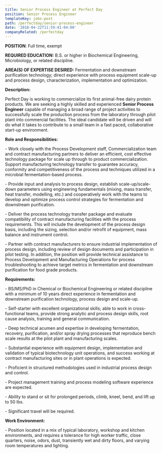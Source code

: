 ```yaml
---
title: Senior Process Engineer at Perfect Day
position: Senior Process Engineer
templateKey: jobs-post
path: /perfectday/senior-process-engineer
date: '2018-04-22T11:59:41-04:00'
companyRelated: /perfectday
---
```

**POSITION**: Full time, exempt

**REQUIRED EDUCATION:** B.S. or higher in Biochemical Engineering, Microbiology, or related discipline.

**AREA(S) OF EXPERTISE DESIRED:** Fermentation and downstream purification technology; direct experience with process equipment scale-up and process design, characterization, implementation and optimization.    

**Description:**

Perfect Day is working to commercialize its first animal-free dairy protein products. We are seeking a highly skilled and experienced **Senior Process Engineer** capable of managing a broad range of project activities to successfully scale the production process from the laboratory through pilot plant into commercial facilities. The ideal candidate will be driven and will do what it takes to contribute to a small team in a fast paced, collaborative start-up environment.

**Role and Responsibilities:**

\- Work closely with the Process Development staff, Commercialization team and contract manufacturing partners to deliver an efficient, cost effective technology package for scale up through to product commercialization. Support manufacturing technology transfer to guarantee accuracy, conformity and competitiveness of the process and techniques utilized in a microbial fermentation-based process.

\- Provide input and analysis to process design, establish scale-up/scale-down parameters using engineering fundamentals (mixing, mass transfer, heat transfer, modelling, etc.) and cooperatively work with the teams to develop and optimize process control strategies for fermentation and downstream purification.

\- Deliver the process technology transfer package and evaluate compatibility of contract manufacturing facilities with the process requirements. This will include the development of the process design basis, including the sizing, selection and/or retrofit of equipment, mass balance and instrument control.

\- Partner with contract manufacturers to ensure industrial implementation of process design, including review of design documents and participation in pilot testing. In addition, the position will provide technical assistance to Process Development and Manufacturing Operations for process troubleshooting to achieve target metrics in fermentation and downstream purification for food grade products.

**Requirements:**

\- BS/MS/PhD in Chemical or Biochemical Engineering or related discipline with a minimum of 10 years direct experience in fermentation and downstream purification technology, process design and scale-up.

\- Self-starter with excellent organizational skills; able to work in cross-functional teams, provide strong analytic and process design skills, root cause analysis, training and general communication.

\- Deep technical acumen and expertise in developing fermentation, recovery, purification, and/or spray drying processes that reproduce bench scale results at the pilot plant and manufacturing scales.

\- Substantial experience with equipment design, implementation and validation of typical biotechnology unit operations, and success working at contract manufacturing sites or in plant operations is expected.

\- Proficient in structured methodologies used in industrial process design and control.

\- Project management training and process modeling software experience are expected.

\- Ability to stand or sit for prolonged periods, climb, kneel, bend, and lift up to 50 lbs.

\- Significant travel will be required.

**Work Environment:**

\- Position located in a mix of typical laboratory, workshop and kitchen environments, and requires a tolerance for high worker traffic, close quarters, noise, odors, dust, transiently wet and dirty floors, and varying room temperatures and lighting.

